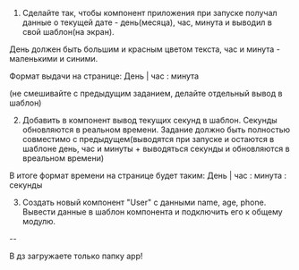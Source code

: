 1. Сделайте так, чтобы компонент приложения при запуске получал данные о текущей дате - день(месяца), час, минута и выводил в свой шаблон(на экран).

День должен быть большим и красным цветом текста, час и минута - маленькими и синими.

Формат выдачи на странице: 
  День | час : минута

(не смешивайте с предыдущим заданием, делайте отдельный вывод в шаблон)

2. Добавить в компонент вывод текущих секунд в шаблон. 
Секунды обновляются в реальном времени. 
Задание должно быть полностью совместимо с предыдущем(выводятся при запуске и остаются в шаблоне день, час и минуты + выводяться секунды и обновляются в вреальном времени)

В итоге формат времени на странице будет таким:
День | час : минута : секунды
  

3. Создать новый компонент "User" с данными name, age, phone. Вывести данные в шаблон компонента и подключить его к общему модулю.


--

В дз загружаете только папку app!
